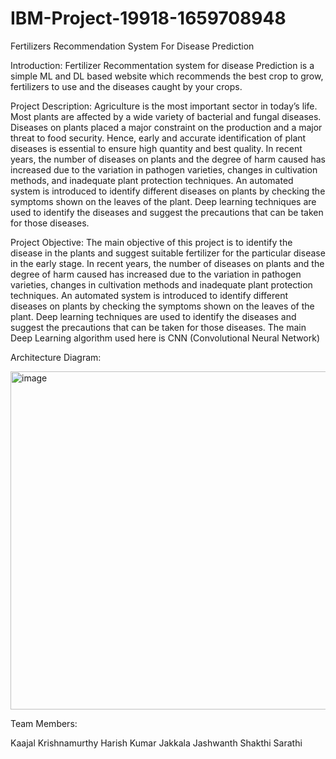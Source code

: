 # IBM-Project-19918-1659708948
Fertilizers Recommendation System For Disease Prediction

Introduction:
Fertilizer Recommentation system for disease Prediction is a simple ML and DL based website which recommends the best crop to grow, 
fertilizers to use and the diseases caught by your crops.

Project Description:
Agriculture is the most important sector in today’s life. Most plants are affected by a wide variety of bacterial and fungal diseases. 
Diseases on plants placed a major constraint on the production and a major threat to food security.
Hence, early and accurate identification of plant diseases is essential to ensure high quantity and best quality. 
In recent years, the number of diseases on plants and the degree of harm caused has increased due to the variation in pathogen varieties, 
changes in cultivation methods, and inadequate plant protection techniques. 
An automated system is introduced to identify different diseases on plants by checking the symptoms shown on the leaves of the plant.
Deep learning techniques are used to identify the diseases and suggest the precautions that can be taken for those diseases. 

Project Objective:
The main objective of this project is to identify the disease in the 
plants and suggest suitable fertilizer for the particular disease in the early stage.
In recent years, the number of diseases on plants and the degree of harm caused 
has increased due to the variation in pathogen varieties, changes in cultivation 
methods and inadequate plant protection techniques.
An automated system is introduced to identify different diseases on 
plants by checking the symptoms shown on the leaves of the plant. Deep 
learning techniques are used to identify the diseases and suggest the precautions 
that can be taken for those diseases. The main Deep Learning algorithm used 
here is CNN (Convolutional Neural Network)

Architecture Diagram:

<img width="541" alt="image" src="https://user-images.githubusercontent.com/78948609/202760535-81160d05-c0d5-4a5f-88ef-acdc565260d7.png">

Team Members:

Kaajal Krishnamurthy 
Harish Kumar 
Jakkala Jashwanth 
Shakthi Sarathi 
